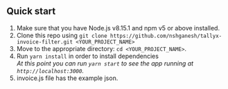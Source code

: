 
## Quick start

1.  Make sure that you have Node.js v8.15.1 and npm v5 or above installed.
2.  Clone this repo using `git clone https://github.com/nshganesh/tallyx-invoice-filter.git <YOUR_PROJECT_NAME>`
3.  Move to the appropriate directory: `cd <YOUR_PROJECT_NAME>`.<br />
4.  Run `yarn install` in order to install dependencies<br />
    _At this point you can run `yarn start` to see the app running at `http://localhost:3000`._
5.  invoice.js file has the example json.